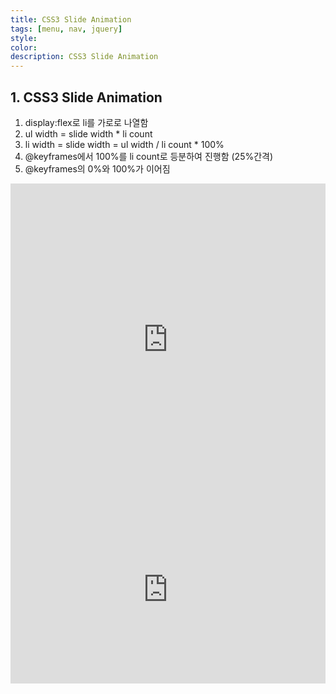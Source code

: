 ```yaml
---
title: CSS3 Slide Animation
tags: [menu, nav, jquery]
style: 
color: 
description: CSS3 Slide Animation
---
```



## 1. CSS3 Slide Animation

1. display:flex로 li를 가로로 나열함
2. ul width = slide width * li count
3. li width = slide width = ul width / li count * 100%
4. @keyframes에서 100%를 li count로 등분하여 진행함 (25%간격)
5. @keyframes의 0%와 100%가 이어짐

<iframe height="500" width="100%" src="https://codepen.io/qrtukjrg-the-flexboxer/embed/poPRvGw?default-tab=html%2Cresult" frameborder="no" loading="lazy" allowtransparency="true" allowfullscreen="true">
</iframe>

<iframe height="300" width="100%"  title="" src="https://codepen.io/qrtukjrg-the-flexboxer/embed/rNmjVaK?default-tab=html%2Cresult" frameborder="no" loading="lazy" allowtransparency="true" allowfullscreen="true">
</iframe>